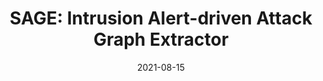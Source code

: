 ---
layout: post
title: SAGE&colon; Intrusion Alert-driven Attack Graph Extractor
venue: AI4Cyber
date: 2021-08-15
slides: https://ai4cyber-kdd.com/KDD-AISec_files/AI4Cyber-SAGE-slides.pdf
---